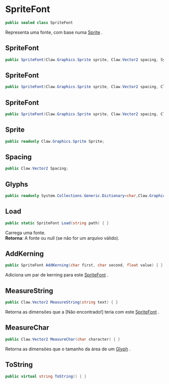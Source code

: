 # SpriteFont
```csharp
public sealed class SpriteFont
```
Representa uma fonte, com base numa [Sprite](/Claw/Graphics/Sprite.md#Sprite) .<br />
## SpriteFont
```csharp
public SpriteFont(Claw.Graphics.Sprite sprite, Claw.Vector2 spacing, System.Collections.Generic.Dictionary<char,Claw.Graphics.Glyph> glyphs) { }
```
## SpriteFont
```csharp
public SpriteFont(Claw.Graphics.Sprite sprite, Claw.Vector2 spacing, Claw.Vector2 charSize, char[] chars) { }
```
## SpriteFont
```csharp
public SpriteFont(Claw.Graphics.Sprite sprite, Claw.Vector2 spacing, Claw.Vector2 charSize, string chars) { }
```
## Sprite
```csharp
public readonly Claw.Graphics.Sprite Sprite;
```
## Spacing
```csharp
public Claw.Vector2 Spacing;
```
## Glyphs
```csharp
public readonly System.Collections.Generic.Dictionary<char,Claw.Graphics.Glyph> Glyphs;
```
## Load
```csharp
public static SpriteFont Load(string path) { }
```
Carrega uma fonte.<br />
**Retorna**: A fonte ou null (se não for um arquivo válido).<br />
## AddKerning
```csharp
public SpriteFont AddKerning(char first, char second, float value) { }
```
Adiciona um par de kerning para este [SpriteFont](/Claw/Graphics/SpriteFont.md#SpriteFont) .<br />
## MeasureString
```csharp
public Claw.Vector2 MeasureString(string text) { }
```
Retorna as dimensões que a [Não encontrado!] teria com este [SpriteFont](/Claw/Graphics/SpriteFont.md#SpriteFont) .<br />
## MeasureChar
```csharp
public Claw.Vector2 MeasureChar(char character) { }
```
Retorna as dimensões que o tamanho da área de um [Glyph](/Claw/Graphics/Glyph.md#Glyph) .<br />
## ToString
```csharp
public virtual string ToString() { }
```
